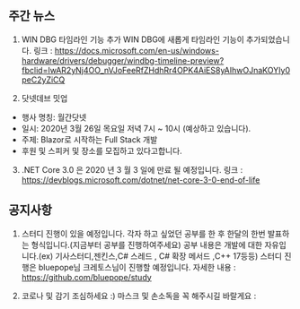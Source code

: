 ## 주간 뉴스 

1) WIN DBG 타임라인 기능 추가
WIN DBG에 새롭게 타임라인 기능이 추가되었습니다.
링크 : https://docs.microsoft.com/en-us/windows-hardware/drivers/debugger/windbg-timeline-preview?fbclid=IwAR2yNj4OO_nVJoFeeRfZHdhRr4OPK4AiES8yAIhwOJnaKOYIy0peC2yZiCQ

2)  닷넷데브 밋업
  - 행사 명칭: 월간닷넷 
  - 일시: 2020년 3월 26일 목요일 저녁 7시 ~ 10시 (예상하고 있습니다).
  - 주제: Blazor로 시작하는 Full Stack 개발 
  - 후원 및 스피커 및 장소를 모집하고 있다고합니다. 

3) .NET Core 3.0 은 2020 년 3 월 3 일에 만료 될 예정입니다.
링크 : https://devblogs.microsoft.com/dotnet/net-core-3-0-end-of-life


## 공지사항

1) 스터디 진행이 있을 예정입니다.
각자 하고 싶었던 공부를 한 후 한달의 한번 발표하는 형식입니다.(지금부터 공부를 진행하여주세요)
공부 내용은 개발에 대한 자유입니다.(ex) 기사스터디,젠킨스,C# 스레드 , C# 확장 메서드 ,C++ 17등등)
스터디 진행은 bluepope님 크레토스님이 진행할 예정입니다.
자세한 내용 : https://github.com/bluepope/study

2) 코로나 및 감기 조심하세요 :)
마스크 및 손소독을 꼭 해주시길 바랄게요 :
